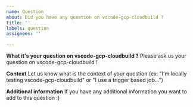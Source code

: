 ```yaml
---
name: Question
about: Did you have any question on vscode-gcp-cloudbuild ?
title: ''
labels: question
assignees: ''

---
```


**What it's your question on vscode-gcp-cloudbuild ?**
Please ask us your question on vscode-gcp-cloudbuild !

**Context**
Let us know what is the context of your question (ex: "I'm locally testing vscode-gcp-cloudbuild" or "I use a trigger based job...")

**Additional information**
If you have any additional information you want to add to this question :)
